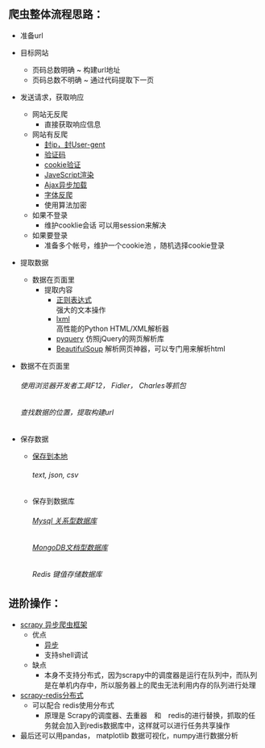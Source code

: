 
## 爬虫整体流程思路：
- 准备url
- 目标网站
    - 页码总数明确
        ~ 构建url地址
    - 页码总数不明确
        ~ 通过代码提取下一页

- 发送请求，获取响应
    - 网站无反爬
        - 直接获取响应信息
    - 网站有反爬
        - [封ip，封User-gent](https://github.com/Fish1874/Fish/blob/master/%E5%B0%8F%E7%88%AC%E8%99%AB/%E6%8B%89%E5%8B%BE%E7%BD%91%E5%8F%8D%E7%88%AC.py)
        - [验证码](https://github.com/Fish1874/knowledge/tree/master/python/yundama)
        - [cookie验证](https://github.com/Fish1874/Fish/blob/master/%E5%B0%8F%E7%88%AC%E8%99%AB/crawler-basic-1.py)
        - [JaveScript渲染](https://github.com/Fish1874/Fish/tree/master/JS%E9%80%86%E5%90%91%E7%88%AC%E8%99%AB)
        - [Ajax异步加载](https://github.com/Fish1874/Fish/blob/master/%E5%B0%8F%E7%88%AC%E8%99%AB/Ajax%E5%8F%8D%E7%88%AC.py)
        - [字体反爬]()
        - 使用算法加密
    - 如果不登录
        - 维护cooklie会话 可以用session来解决
    - 如果要登录
        - 准备多个帐号，维护一个cookie池 ，随机选择cookie登录

- 提取数据
    - 数据在页面里
        - 提取内容
            - [正则表达式](https://github.com/Fish1874/Fish/blob/master/%E5%B0%8F%E7%88%AC%E8%99%AB/%E6%AD%A3%E5%88%99%E8%A1%A8%E8%BE%BE%E5%BC%8F%E7%88%AC%E5%8F%96%E5%86%85%E5%AE%B9.py)  
            强大的文本操作
            - [lxml](https://github.com/Fish1874/Fish/blob/master/%E5%B0%8F%E7%88%AC%E8%99%AB/Xpath%E7%88%AC%E5%8F%96%E7%94%B5%E5%BD%B1%E5%A4%A9%E5%A0%82.py)  
            高性能的Python HTML/XML解析器
            - [pyquery](https://github.com/Fish1874/Fish/blob/master/%E5%B0%8F%E7%88%AC%E8%99%AB/bokeyuan.py)
            仿照jQuery的网页解析库
            - [BeautifulSoup](https://github.com/Fish1874/Fish/blob/master/%E5%B0%8F%E7%88%AC%E8%99%AB/%E6%8B%89%E5%8B%BE%E7%BD%91%E5%8F%8D%E7%88%AC.py)
            解析网页神器，可以专门用来解析html



- 数据不在页面里
    ###### 使用浏览器开发者工具F12， Fidler， Charles等抓包
    ###### 查找数据的位置，提取构建url

- 保存数据
    - [保存到本地](https://github.com/Fish1874/Fish/blob/master/%E5%B0%8F%E7%88%AC%E8%99%AB/%E7%B3%97%E4%BA%8B%E7%99%BE%E7%A7%91.py)
        ###### text, json, csv
    - 保存到数据库
        ###### [Mysql  关系型数据库](https://github.com/Fish1874/knowledge/blob/master/%E6%95%B0%E6%8D%AE%E5%BA%93/pymysql.md)
        ###### [MongoDB文档型数据库](https://github.com/Fish1874/knowledge/blob/master/%E6%95%B0%E6%8D%AE%E5%BA%93/mongodb.md)
        ###### Redis      键值存储数据库

## 进阶操作：
- [scrapy 异步爬虫框架](https://github.com/Fish1874/knowledge/blob/master/python/scrapy%E7%9F%A5%E8%AF%86%E7%82%B9.md)
    - 优点 
        - [异步](https://github.com/Fish1874/knowledge/blob/master/python/%E5%BC%82%E6%AD%A5%E5%8D%8F%E7%A8%8B.md)
        - 支持shell调试
    - 缺点
        - 本身不支持分布式，因为scrapy中的调度器是运行在队列中，而队列是在单机内存中，所以服务器上的爬虫无法利用内存的队列进行处理
- [scrapy-redis分布式]()
    - 可以配合 redis使用分布式
        - 原理是 Scrapy的调度器、去重器&emsp;和&emsp;redis的进行替换，抓取的任务就会加入到redis数据库中，这样就可以进行任务共享操作
- 最后还可以用pandas， matplotlib 数据可视化，numpy进行数据分析








